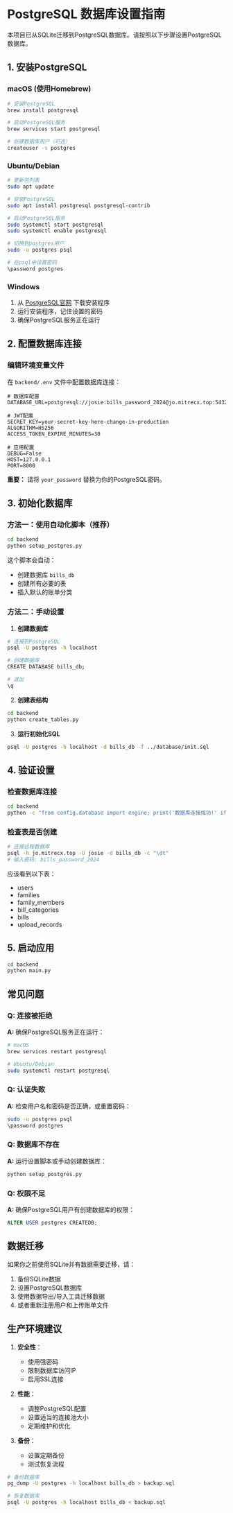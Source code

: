 # PostgreSQL 数据库设置指南

本项目已从SQLite迁移到PostgreSQL数据库。请按照以下步骤设置PostgreSQL数据库。

## 1. 安装PostgreSQL

### macOS (使用Homebrew)
```bash
# 安装PostgreSQL
brew install postgresql

# 启动PostgreSQL服务
brew services start postgresql

# 创建数据库用户（可选）
createuser -s postgres
```

### Ubuntu/Debian
```bash
# 更新包列表
sudo apt update

# 安装PostgreSQL
sudo apt install postgresql postgresql-contrib

# 启动PostgreSQL服务
sudo systemctl start postgresql
sudo systemctl enable postgresql

# 切换到postgres用户
sudo -u postgres psql

# 在psql中设置密码
\password postgres
```

### Windows
1. 从 [PostgreSQL官网](https://www.postgresql.org/download/windows/) 下载安装程序
2. 运行安装程序，记住设置的密码
3. 确保PostgreSQL服务正在运行

## 2. 配置数据库连接

### 编辑环境变量文件
在 `backend/.env` 文件中配置数据库连接：

```env
# 数据库配置
DATABASE_URL=postgresql://josie:bills_password_2024@jo.mitrecx.top:5432/bills_db

# JWT配置
SECRET_KEY=your-secret-key-here-change-in-production
ALGORITHM=HS256
ACCESS_TOKEN_EXPIRE_MINUTES=30

# 应用配置
DEBUG=False
HOST=127.0.0.1
PORT=8000
```

**重要：** 请将 `your_password` 替换为你的PostgreSQL密码。

## 3. 初始化数据库

### 方法一：使用自动化脚本（推荐）
```bash
cd backend
python setup_postgres.py
```

这个脚本会自动：
- 创建数据库 `bills_db`
- 创建所有必要的表
- 插入默认的账单分类

### 方法二：手动设置

1. **创建数据库**
```bash
# 连接到PostgreSQL
psql -U postgres -h localhost

# 创建数据库
CREATE DATABASE bills_db;

# 退出
\q
```

2. **创建表结构**
```bash
cd backend
python create_tables.py
```

3. **运行初始化SQL**
```bash
psql -U postgres -h localhost -d bills_db -f ../database/init.sql
```

## 4. 验证设置

### 检查数据库连接
```bash
cd backend
python -c "from config.database import engine; print('数据库连接成功!' if engine.connect() else '连接失败')"
```

### 检查表是否创建
```bash
# 连接远程数据库
psql -h jo.mitrecx.top -U josie -d bills_db -c "\dt"
# 输入密码: bills_password_2024
```

应该看到以下表：
- users
- families
- family_members
- bill_categories
- bills
- upload_records

## 5. 启动应用

```bash
cd backend
python main.py
```

## 常见问题

### Q: 连接被拒绝
**A:** 确保PostgreSQL服务正在运行：
```bash
# macOS
brew services restart postgresql

# Ubuntu/Debian
sudo systemctl restart postgresql
```

### Q: 认证失败
**A:** 检查用户名和密码是否正确，或重置密码：
```bash
sudo -u postgres psql
\password postgres
```

### Q: 数据库不存在
**A:** 运行设置脚本或手动创建数据库：
```bash
python setup_postgres.py
```

### Q: 权限不足
**A:** 确保PostgreSQL用户有创建数据库的权限：
```sql
ALTER USER postgres CREATEDB;
```

## 数据迁移

如果你之前使用SQLite并有数据需要迁移，请：

1. 备份SQLite数据
2. 设置PostgreSQL数据库
3. 使用数据导出/导入工具迁移数据
4. 或者重新注册用户和上传账单文件

## 生产环境建议

1. **安全性**：
   - 使用强密码
   - 限制数据库访问IP
   - 启用SSL连接

2. **性能**：
   - 调整PostgreSQL配置
   - 设置适当的连接池大小
   - 定期维护和优化

3. **备份**：
   - 设置定期备份
   - 测试恢复流程

```bash
# 备份数据库
pg_dump -U postgres -h localhost bills_db > backup.sql

# 恢复数据库
psql -U postgres -h localhost bills_db < backup.sql
```